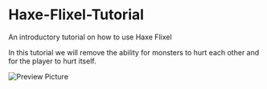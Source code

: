 # Haxe-Flixel-Tutorial

An introductory tutorial on how to use Haxe Flixel

In this tutorial we will remove the ability for monsters to hurt each other and for the player to hurt itself.

![Preview Picture](https://github.com/Wolfman13/Haxe-Flixel-Tutorial/blob/Tutorial-8/Tutorial_8.png?raw=true)
